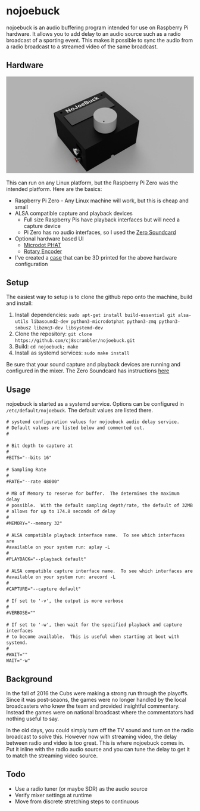 # nojoebuck

nojoebuck is an audio buffering program intended for use on Raspberry Pi
hardware.  It allows you to add delay to an audio source such as a radio
broadcast of a sporting event.  This makes it possible to sync the audio
from a radio broadcast to a streamed video of the same broadcast.

## Hardware

![render](img/NoJoeBuck_v20_render.png)

This can run on any Linux platform, but the Raspberry Pi Zero was the intended
platform.  Here are the basics:
  * Raspberry Pi Zero - Any Linux machine will work, but this is cheap and small
  * ALSA compatible capture and playback devices
    * Full size Raspberry Pis have playback interfaces but will need a capture device
    * Pi Zero has no audio interfaces, so I used the [Zero Soundcard](https://www.audioinjector.net/rpi-zero)
  * Optional hardware based UI
    * [Microdot PHAT](https://shop.pimoroni.com/products/microdot-phat?variant=25454635591)
    * [Rotary Encoder](https://www.adafruit.com/product/4991)
  * I've created a [case](hw/) that can be 3D printed for the above hardware configuration

## Setup

The easiest way to setup is to clone the github repo onto the machine, build and install:
  1. Install dependencies:  `sudo apt-get install build-essential git alsa-utils libasound2-dev python3-microdotphat python3-zmq python3-smbus2 libzmq3-dev libsystemd-dev`
  1. Clone the repository: `git clone https://github.com/cj8scrambler/nojoebuck.git`
  1. Build: `cd nojoebuck; make`
  1. Install as systemd services: `sudo make install`

Be sure that your sound capture and playback devices are running and configured in the mixer.  The Zero Soundcard has instructions [here](https://github.com/Audio-Injector/stereo-and-zero)

## Usage

nojoebuck is started as a systemd service.  Options can be configured in
`/etc/default/nojoebuck`.  The default values are listed there.
```
# systemd configuration values for nojoebuck audio delay service.
# Default values are listed below and commented out.
#
 
# Bit depth to capture at
#
#BITS="--bits 16"

# Sampling Rate
#
#RATE="--rate 48000"

# MB of Memory to reserve for buffer.  The determines the maximum delay
# possible.  With the default sampling depth/rate, the default of 32MB
# allows for up to 174.8 seconds of delay
#
#MEMORY="--memory 32"

# ALSA compatible playback interface name.  To see which interfaces are
#available on your system run: aplay -L
#
#PLAYBACK="--playback default"

# ALSA compatible capture interface name.  To see which interfaces are
#available on your system run: arecord -L
#
#CAPTURE="--capture default"

# If set to '-v', the output is more verbose
#
#VERBOSE=""

# If set to '-w', then wait for the specified playback and capture interfaces
# to become available.  This is useful when starting at boot with systemd.
#
#WAIT=""
WAIT="-w"
```

## Background

In the fall of 2016 the Cubs were making a strong run through the playoffs.
Since it was post-seaons, the games were no longer handled by the local
broadcasters who knew the team and provided insightful commentary.  Instead
the games were on national broadcast where the commentators had nothing useful
to say.

In the old days, you could simply turn off the TV sound and turn on the radio
broadcast to solve this.  However now with streaming video, the delay between
radio and video is too great.  This is where nojoebuck comes in.  Put it inline
with the radio audio source and you can tune the delay to get it to match the
streaming video source.

## Todo
  * Use a radio tuner (or maybe SDR) as the audio source
  * Verify mixer settings at runtime
  * Move from discrete stretching steps to continuous

